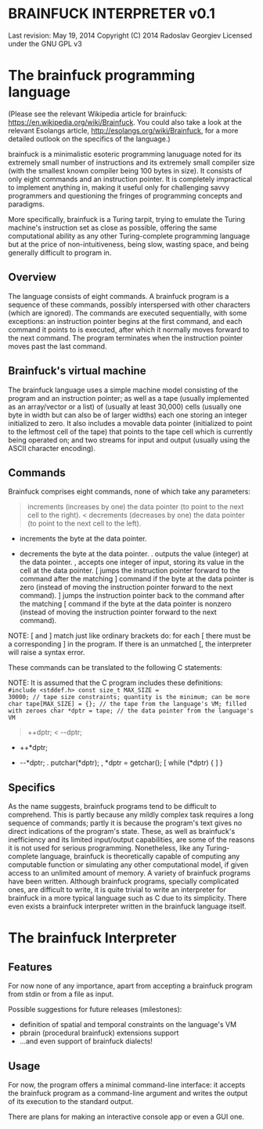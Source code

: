 BRAINFUCK INTERPRETER v0.1
==========================

Last revision: May 19, 2014
Copyright (C) 2014 Radoslav Georgiev
Licensed under the GNU GPL v3


The brainfuck programming language
==================================

(Please see the relevant Wikipedia article for brainfuck:
<https://en.wikipedia.org/wiki/Brainfuck>.
You could also take a look at the relevant Esolangs article,
<http://esolangs.org/wiki/Brainfuck>, for a more detailed outlook on the
specifics of the language.)

brainfuck is a minimalistic esoteric programming lanuguage noted for its
extremely small number of instructions and its extremely small compiler
size (with the smallest known compiler being 100 bytes in size).
It consists of only eight commands and an instruction pointer.
It is completely impractical to implement anything in, making it useful
only for challenging savvy programmers and questioning the fringes of
programming concepts and paradigms.

More specifically, brainfuck is a Turing tarpit, trying to emulate the
Turing machine's instruction set as close as possible, offering the same
computational ability as any other Turing-complete programming language
but at the price of non-intuitiveness, being slow, wasting space, and
being generally difficult to program in.


Overview
--------

The language consists of eight commands. A brainfuck program is a
sequence of these commands, possibly interspersed with other characters
(which are ignored). The commands are executed sequentially, with some
exceptions: an instruction pointer begins at the first command, and each
command it points to is executed, after which it normally moves forward
to the next command. The program terminates when the instruction pointer
moves past the last command.


Brainfuck's virtual machine
---------------------------

The brainfuck language uses a simple machine model consisting of the
program and an instruction pointer; as well as a tape (usually
implemented as an array/vector or a list) of (usually at least 30,000)
cells (usually one byte in width but can also be of larger widths) each
one storing an integer initialized to zero. It also includes a movable
data pointer (initialized to point to the leftmost cell of the tape)
that points to the tape cell which is currently being operated on; and
two streams for input and output (usually using the ASCII character
encoding).


Commands
--------

Brainfuck comprises eight commands, none of which take any parameters:

>  increments (increases by one) the data pointer
   (to point to the next cell to the right).
<  decrements (decreases by one) the data pointer
   (to point to the next cell to the left).
+  increments the byte at the data pointer.
-  decrements the byte at the data pointer.
.  outputs the value (integer) at the data pointer.
,  accepts one integer of input, storing its value in the cell at the
   data pointer.
[  jumps the instruction pointer forward to the command after the
   matching ] command if the byte at the data pointer is zero
   (instead of moving the instruction pointer forward to the next
   command).
]  jumps the instruction pointer back to the command after the matching
   [ command if the byte at the data pointer is nonzero
   (instead of moving the instruction pointer forward to the next
   command).

NOTE: [ and ] match just like ordinary brackets do: for each [ there
must be a corresponding ] in the program. If there is an unmatched [,
the interpreter will raise a syntax error.

These commands can be translated to the following C statements:

NOTE: It is assumed that the C program includes these definitions:
<code language="C">
#include <stddef.h>
const size_t MAX_SIZE = 30000; // tape size constraints;
                                  quantity is the minimum; can be more
char tape[MAX_SIZE] = {}; // the tape from the language's VM;
                             filled with zeroes
char *dptr = tape;   // the data pointer from the language's VM
</code>

>  ++dptr;
<  --dptr;
+  ++*dptr;
-  --*dptr;
.  putchar(*dptr);
,  *dptr = getchar();
[  while (*dptr) {
]  }

Specifics
---------


As the name suggests, brainfuck programs tend to be difficult to
comprehend. This is partly because any mildly complex task requires a
long sequence of commands; partly it is because the program's text gives
no direct indications of the program's state. These, as well as
brainfuck's inefficiency and its limited input/output capabilities, are
some of the reasons it is not used for serious programming. Nonetheless,
like any Turing-complete language, brainfuck is theoretically capable of
computing any computable function or simulating any other computational
model, if given access to an unlimited amount of memory. A variety of
brainfuck programs have been written. Although brainfuck programs,
specially complicated ones, are difficult to write, it is quite trivial
to write an interpreter for brainfuck in a more typical language such as
C due to its simplicity. There even exists a brainfuck interpreter
written in the brainfuck language itself.


The brainfuck Interpreter
=========================


Features
--------

For now none of any importance, apart from accepting a brainfuck program
from stdin or from a file as input.

Possible suggestions for future releases (milestones):
- definition of spatial and temporal constraints on the language's VM
- pbrain (procedural brainfuck) extensions support
- ...and even support of brainfuck dialects!


Usage
-----


For now, the program offers a minimal command-line interface: it accepts
the brainfuck program as a command-line argument and writes the output
of its execution to the standard output.

There are plans for making an interactive console app or even a GUI one.

